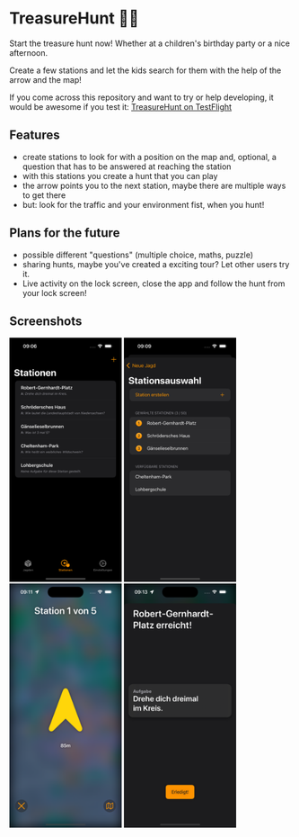 # TreasureHunt 🏴‍☠️

Start the treasure hunt now! Whether at a children's birthday party or a nice afternoon.

Create a few stations and let the kids search for them with the help of the arrow and the map!

If you come across this repository and want to try or help developing, it would be awesome if you test it: [TreasureHunt on TestFlight](https://testflight.apple.com/join/OD9uUu26)

## Features
- create stations to look for with a position on the map and, optional, a question that has to be answered at reaching the station
- with this stations you create a hunt that you can play
- the arrow points you to the next station, maybe there are multiple ways to get there
- but: look for the traffic and your environment fist, when you hunt!


## Plans for the future
- possible different "questions" (multiple choice, maths, puzzle)
- sharing hunts, maybe you've created a exciting tour? Let other users try it.
- Live activity on the lock screen, close the app and follow the hunt from your lock screen!

## Screenshots
<p float="center">
  <img src="./screenshots/screenshot1.png" width="200" />
  <img src="./screenshots/screenshot2.png" width="200" />
  <img src="./screenshots/screenshot3.png" width="200" />
  <img src="./screenshots/screenshot4.png" width="200" />
</p>
